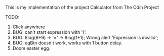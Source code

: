 This is my implementation of the project Calculator from The Odin Project

TODO:

1. Click anywhere
2. BUG: can't start expression with '('.
3. BUG: 8log(8+9) -> '=' -> 8log(1+1); Wrong alert 'Expression is invalid';
4. BUG: eqBtn doesn't work, works with 1 button delay.
5. Doom easter egg.

